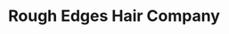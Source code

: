 ---
title: "Rough Edges Hair Company"
url: /plumsteadville/rough-edges-hair-company/
shop: Friseur
---
